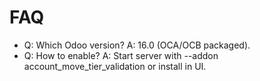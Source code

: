 # FAQ

- Q: Which Odoo version? A: 16.0 (OCA/OCB packaged).
- Q: How to enable? A: Start server with --addon account_move_tier_validation or install in UI.

